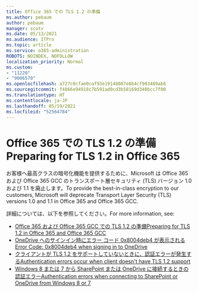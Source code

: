 ```yaml
---
title: Office 365 での TLS 1.2 の準備
ms.author: pebaum
author: pebaum
manager: scotv
ms.date: 05/13/2021
ms.audience: ITPro
ms.topic: article
ms.service: o365-administration
ROBOTS: NOINDEX, NOFOLLOW
localization_priority: Normal
ms.custom:
- "11220"
- "9006570"
ms.openlocfilehash: a727c0cfae0caf93e19148087e8b4cf903489ab6
ms.sourcegitcommit: f4866e94918c7b591ad0cd3b58169d340bcc7f00
ms.translationtype: HT
ms.contentlocale: ja-JP
ms.lasthandoff: 05/19/2021
ms.locfileid: "52564784"
---
```

# <a name="preparing-for-tls-12-in-office-365"></a><span data-ttu-id="4158e-102">Office 365 での TLS 1.2 の準備</span><span class="sxs-lookup"><span data-stu-id="4158e-102">Preparing for TLS 1.2 in Office 365</span></span>

<span data-ttu-id="4158e-103">お客様へ最高クラスの暗号化機能を提供するために、Microsoft は Office 365 および Office 365 GCC のトランスポート層セキュリティ (TLS) バージョン 1.0 および 1.1 を廃止します。</span><span class="sxs-lookup"><span data-stu-id="4158e-103">To provide the best-in-class encryption to our customers, Microsoft will deprecate Transport Layer Security (TLS) versions 1.0 and 1.1 in Office 365 and Office 365 GCC.</span></span> 

<span data-ttu-id="4158e-104">詳細については、以下を参照してください。</span><span class="sxs-lookup"><span data-stu-id="4158e-104">For more information, see:</span></span>

- [<span data-ttu-id="4158e-105">Office 365 および Office 365 GCC での TLS 1.2 の準備</span><span class="sxs-lookup"><span data-stu-id="4158e-105">Preparing for TLS 1.2 in Office 365 and Office 365 GCC</span></span>](/microsoft-365/compliance/prepare-tls-1.2-in-office-365)
- [<span data-ttu-id="4158e-106">OneDrive へのサインイン時にエラー コード 0x8004deb4 が表示される</span><span class="sxs-lookup"><span data-stu-id="4158e-106">Error Code: 0x8004deb4 when signing in to OneDrive</span></span>](https://support.microsoft.com/office/error-code-0x8004deb4-when-signing-in-to-onedrive-e8a8d97c-a87e-4dda-a67e-bae4fef05dcb)
- [<span data-ttu-id="4158e-107">クライアントが TLS 1.2 をサポートしていないときに、認証エラーが発生する</span><span class="sxs-lookup"><span data-stu-id="4158e-107">Authentication errors occur when client doesn't have TLS 1.2 support</span></span>](/sharepoint/troubleshoot/administration/authentication-errors-tls12-support)
- [<span data-ttu-id="4158e-108">Windows 8 または 7 から SharePoint または OneDrive に接続するときの認証エラー</span><span class="sxs-lookup"><span data-stu-id="4158e-108">Authentication errors when connecting to SharePoint or OneDrive from Windows 8 or 7</span></span>](/sharepoint/troubleshoot/administration/authentication-errors-windows7)